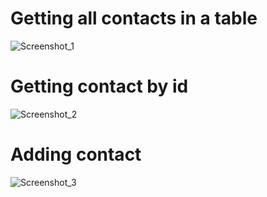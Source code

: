# Getting all contacts in a table
![Screenshot_1](https://ibb.co/wM9qPgW)

# Getting contact by id
![Screenshot_2](https://ibb.co/C2JFR52)

# Adding contact
![Screenshot_3](https://ibb.co/C0XJgFG)

